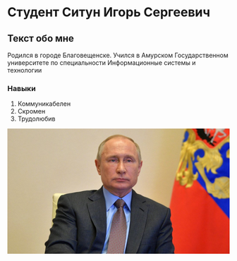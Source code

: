# Студент Ситун Игорь Сергеевич

## Текст обо мне

  Родился в городе Благовещенске. Учился в Амурском Государственном университете по специальности Информационные системы и технологии

### Навыки

1. Коммуникабелен
1. Скромен
1. Трудолюбив


![Господи Иисусе](img/putin.jpeg)
